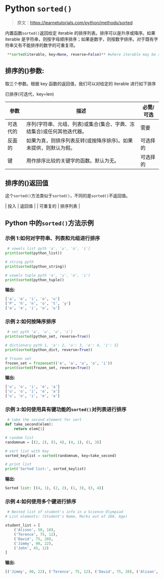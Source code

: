 # Python `sorted()`

> 原文：<https://learnetutorials.com/python/methods/sorted>

内置函数`sorted()`返回给定 iterable 的排序列表。排序可以是升序或降序。如果 iterable 是字符串，则按字母顺序排序；如果是数字，则按数字排序。对于既有字符串又有不能排序的数字的可重复项。

```py
 **sorted(iterable, key=None, reverse=False)** #where iterable may be string, tuple, list,set, dictionary frozen set) 

```

## 排序的()参数:

取三个参数。根据 key 函数的返回值，我们可以对给定的 iterable 进行如下排序

已排序(可迭代，key=len)

| 参数 | 描述 | 必需/可选 |
| --- | --- | --- |
| 可迭代的 | 序列(字符串、元组、列表)或集合(集合、字典、冻结集合)或任何其他迭代器。 | 需要 |
| 反面的 | 如果为真，则排序列表反转(或按降序排序)。如果未提供，则默认为假。 | 可选择的 |
| 键 | 用作排序比较的关键字的函数。默认为无。 | 可选择的 |

## 排序的()返回值

这个`sorted()`方法类似于`sorted()`，不同的是`sorted()`不返回值。

| 投入 | 返回值 |
| 可重复的 | 排序列表 |

## Python 中的`sorted()`方法示例

### 示例 1:如何对字符串、列表和元组进行排序

```py
 # vowels list pyth 'a', 'u', 'o', 'i']
print(sorted(python_list))

# string pyth
print(sorted(python_string))

# vowels tuple pyth 'a', 'u', 'o', 'i')
print(sorted(python_tuple)) 

```

**输出:**

```py
['a', 'e', 'i', 'o', 'u']
['P', 'h', 'n', 'o', 't', 'y']
['a', 'e', 'i', 'o', 'u']
```

### 示例 2:如何按降序排序

```py
 # set pyth 'a', 'u', 'o', 'i'}
print(sorted(python_set, reverse=True))

# dictionary pyth 1, 'a': 2, 'u': 3, 'o': 4, 'i': 5}
print(sorted(python_dict, reverse=True))

# frozen set
frozen_set = frozenset(('e', 'a', 'u', 'o', 'i'))
print(sorted(frozen_set, reverse=True)) 

```

**输出:**

```py
['u', 'o', 'i', 'e', 'a']
['u', 'o', 'i', 'e', 'a']
['u', 'o', 'i', 'e', 'a'] 
```

### 示例 3:如何使用具有键功能的`sorted()`对列表进行排序

```py
 # take the second element for sort
def take_second(elem):
    return elem[1]

# random list
randomnum = [(2, 2), (3, 4), (4, 1), (1, 3)]

# sort list with key
sorted_keylist = sorted(randomnum, key=take_second)

# print list
print('Sorted list:', sorted_keylist) 

```

**输出:**

```py
Sorted list: [(4, 1), (2, 2), (1, 3), (3, 4)] 
```

### 示例 4:如何使用多个键进行排序

```py
 # Nested list of student's info in a Science Olympiad
# List elements: (Student's Name, Marks out of 100, Age)

student_list = [
    ('Alison', 50, 18),
    ('Terence', 75, 12),
    ('David', 75, 20),
    ('Jimmy', 90, 22),
    ('John', 45, 12)
] 

```

**输出:**

```py
[('Jimmy', 90, 22), ('Terence', 75, 12), ('David', 75, 20), ('Alison', 50, 18), ('John', 45, 12)] 
```